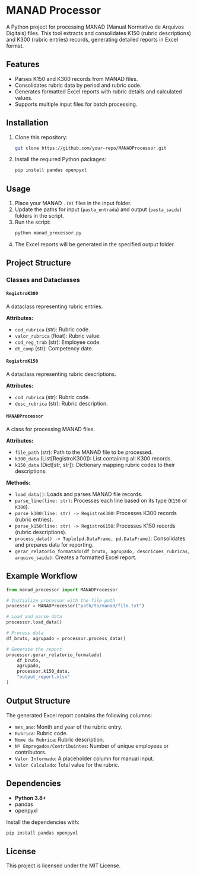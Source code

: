 # MANAD Processor

A Python project for processing MANAD (Manual Normativo de Arquivos Digitais) files. This tool extracts and consolidates K150 (rubric descriptions) and K300 (rubric entries) records, generating detailed reports in Excel format.

## Features

- Parses K150 and K300 records from MANAD files.
- Consolidates rubric data by period and rubric code.
- Generates formatted Excel reports with rubric details and calculated values.
- Supports multiple input files for batch processing.

## Installation

1. Clone this repository:
   ```bash
   git clone https://github.com/your-repo/MANADProcessor.git
   ```
2. Install the required Python packages:
   ```bash
   pip install pandas openpyxl
   ```

## Usage

1. Place your MANAD `.TXT` files in the input folder.
2. Update the paths for input (`pasta_entrada`) and output (`pasta_saida`) folders in the script.
3. Run the script:
   ```bash
   python manad_processor.py
   ```
4. The Excel reports will be generated in the specified output folder.

## Project Structure

### Classes and Dataclasses

#### `RegistroK300`

A dataclass representing rubric entries.

**Attributes:**
- `cod_rubrica` (str): Rubric code.
- `valor_rubrica` (float): Rubric value.
- `cod_reg_trab` (str): Employee code.
- `dt_comp` (str): Competency date.

#### `RegistroK150`

A dataclass representing rubric descriptions.

**Attributes:**
- `cod_rubrica` (str): Rubric code.
- `desc_rubrica` (str): Rubric description.

#### `MANADProcessor`

A class for processing MANAD files.

**Attributes:**
- `file_path` (str): Path to the MANAD file to be processed.
- `k300_data` (List[RegistroK300]): List containing all K300 records.
- `k150_data` (Dict[str, str]): Dictionary mapping rubric codes to their descriptions.

**Methods:**
- `load_data()`: Loads and parses MANAD file records.
- `parse_line(line: str)`: Processes each line based on its type (`K150` or `K300`).
- `parse_k300(line: str) -> RegistroK300`: Processes K300 records (rubric entries).
- `parse_k150(line: str) -> RegistroK150`: Processes K150 records (rubric descriptions).
- `process_data() -> Tuple[pd.DataFrame, pd.DataFrame]`: Consolidates and prepares data for reporting.
- `gerar_relatorio_formatado(df_bruto, agrupado, descricoes_rubricas, arquivo_saida)`: Creates a formatted Excel report.

## Example Workflow

```python
from manad_processor import MANADProcessor

# Initialize processor with the file path
processor = MANADProcessor("path/to/manad/file.txt")

# Load and parse data
processor.load_data()

# Process data
df_bruto, agrupado = processor.process_data()

# Generate the report
processor.gerar_relatorio_formatado(
    df_bruto,
    agrupado,
    processor.k150_data,
    "output_report.xlsx"
)
```

## Output Structure

The generated Excel report contains the following columns:
- `mes_ano`: Month and year of the rubric entry.
- `Rubrica`: Rubric code.
- `Nome da Rubrica`: Rubric description.
- `Nº Empregados/Contribuintes`: Number of unique employees or contributors.
- `Valor Informado`: A placeholder column for manual input.
- `Valor Calculado`: Total value for the rubric.

## Dependencies

- **Python 3.8+**
- pandas
- openpyxl

Install the dependencies with:
```bash
pip install pandas openpyxl
```

## License

This project is licensed under the MIT License.

